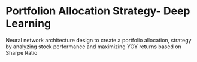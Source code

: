 # Portfolion Allocation Strategy- Deep Learning
Neural network architecture design to create a portfolio allocation,
strategy by analyzing stock performance and maximizing YOY returns based on Sharpe Ratio
